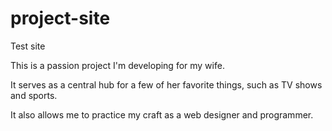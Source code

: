 # project-site
Test site

This is a passion project I'm developing for my wife.


It serves as a central hub for a few of her favorite things, such as TV shows and sports.

It also allows me to practice my craft as a web designer and programmer.
